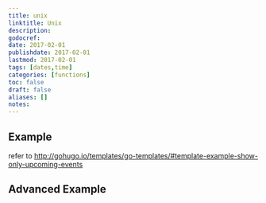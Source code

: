 ```yaml
---
title: unix
linktitle: Unix
description:
godocref:
date: 2017-02-01
publishdate: 2017-02-01
lastmod: 2017-02-01
tags: [dates,time]
categories: [functions]
toc: false
draft: false
aliases: []
notes:
---
```


## Example

refer to http://gohugo.io/templates/go-templates/#template-example-show-only-upcoming-events

## Advanced Example

